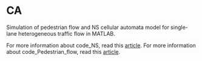# CA
Simulation of pedestrian flow and NS cellular automata model for single-lane heterogeneous traffic flow in MATLAB.

For more information about code_NS, read this [article](https://ryanlee-ljx.pages.dev/traffic/ns.html).
For more information about code_Pedestrian_flow, read this [article](https://ryanlee-ljx.pages.dev/traffic/pedestrian.html).

